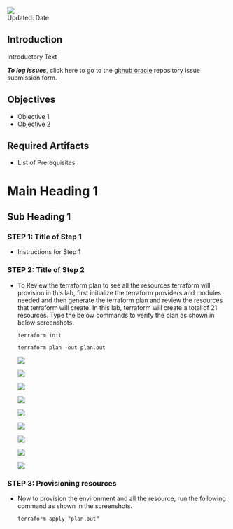 ![](images/101/header101.png)  
Updated: Date

## Introduction

Introductory Text

**_To log issues_**, click here to go to the [github oracle](https://github.com/oracle/learning-library/issues/new) repository issue submission form.

## Objectives

- Objective 1
- Objective 2

## Required Artifacts

- List of Prerequisites

# Main Heading 1

## Sub Heading 1

### **STEP 1**: Title of Step 1

- Instructions for Step 1

### **STEP 2**: Title of Step 2

- To Review the terraform plan to see all the resources terraform will provision in this lab, first initialize the terraform providers and modules needed and then generate the terraform plan and review the resources that terraform will create. In this lab, terraform will create a total of 21 resources. Type the below commands to verify the plan as shown in below screenshots.

  `terraform init`
  
  `terraform plan -out plan.out`
  
  ![](images/101/18.png)
  
  ![](images/101/19.png)
  
  ![](images/101/20.png)
  
  ![](images/101/22.png)
  
  ![](images/101/23.png)
  
  ![](images/101/24.png)
  
  ![](images/101/25.png)
  
  ![](images/101/26.png)
  
  ![](images/101/27.png)
  
### **STEP 3**: Provisioning resources

- Now to provision the environment and all the resource, run the following command as shown in the screenshots.

  `terraform apply "plan.out"`
  
  
  
  
  
  
